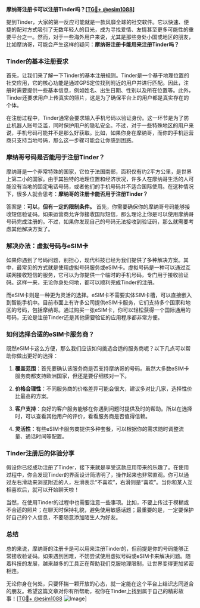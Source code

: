 **摩纳哥注册卡可以注册Tinder吗？[[TG💪+ @esim1088](https://t.me/s/esim1088)]**

提到Tinder，大家的第一反应可能就是一款风靡全球的社交软件。它以快速、便捷的配对方式吸引了无数年轻人的目光，成为寻找爱情、友情甚至更多可能性的重要平台之一。然而，对于一些海外用户来说，尤其是那些身处小国或地区的朋友，比如摩纳哥，可能会产生这样的疑问：**摩纳哥注册卡能用来注册Tinder吗？**

### **Tinder的基本注册要求**

首先，让我们来了解一下Tinder的基本注册规则。Tinder是一个基于地理位置的社交应用，它的核心功能是通过GPS定位找到附近的用户并进行匹配。因此，注册时需要提供一些基本信息，例如姓名、出生日期、性别以及所在位置等。此外，Tinder还要求用户上传真实的照片，这是为了确保平台上的用户都是真实存在的个体。

在注册过程中，Tinder通常会要求输入手机号码以验证身份。这一环节是为了防止机器人账号泛滥，同时保护用户的隐私安全。不过，对于一些特殊地区的用户来说，手机号码可能并不是那么好获取。比如，如果你身在摩纳哥，而你的手机运营商只支持当地号码，那么这一步骤可能会让你感到困惑。

### **摩纳哥号码是否能用于注册Tinder？**

摩纳哥是一个非常特殊的国家，它位于法国南部，面积仅有约2平方公里，是世界上第二小的国家。由于其独特的地理位置和经济状况，许多人在摩纳哥生活的人可能没有当地的固定电话号码，或者他们的手机号码并不适合国际使用。在这种情况下，很多人就会思考：**摩纳哥的注册卡能否用于注册Tinder？**

答案是：**可以，但有一定的限制条件。** 首先，你需要确保你的摩纳哥号码能够接收短信验证码。如果运营商允许你接收国际短信，那么理论上你是可以使用摩纳哥号码完成注册的。不过，如果你发现自己的号码无法接收到验证码，那么就需要考虑其他解决方案了。

### **解决办法：虚拟号码与eSIM卡**

如果你遇到了号码问题，别担心，现代科技已经为我们提供了多种解决方案。其中，最常见的方式就是使用虚拟号码服务或eSIM卡。虚拟号码是一种可以通过互联网接收短信的服务，它可以为你提供一个临时的手机号码，专门用于接收验证码。这样一来，无论你身处何地，都可以顺利完成Tinder的注册。

而eSIM卡则是一种更为灵活的选择。eSIM卡不需要实体SIM卡槽，可以直接嵌入到智能手机中。目前市面上有许多公司提供eSIM卡服务，它们支持多个国家和地区的号码，包括摩纳哥。通过购买一张eSIM卡，你可以轻松获得一个国际通用的号码，无论是注册Tinder还是其他需要验证的应用程序都非常方便。

### **如何选择合适的eSIM卡服务商？**

既然eSIM卡这么方便，那么我们应该如何挑选合适的服务商呢？以下几点可以帮助你做出更好的选择：

1. **覆盖范围**：首先要确认该服务商是否支持摩纳哥的号码。虽然大多数eSIM卡服务商都支持欧洲国家，但还是要仔细核对一下。
   
2. **价格合理性**：不同服务商的价格差异可能会很大，建议多对比几家，选择性价比最高的方案。

3. **客户支持**：良好的客户服务能够在你遇到问题时提供及时的帮助。所以在选择时，可以查看其他用户的评价，看看服务商是否值得信赖。

4. **灵活性**：有些eSIM卡服务商提供多种套餐，可以根据你的需求随时调整流量、通话时间等配置。

### **Tinder注册后的体验分享**

假设你已经成功注册了Tinder，接下来就是享受这款应用带来的乐趣了。在使用过程中，你会发现Tinder的界面设计简洁明了，操作起来也非常直观。你可以通过左右滑动来浏览附近的人，左滑表示“不喜欢”，右滑则是“喜欢”。当你和某人互相喜欢后，就可以开始聊天啦！

当然，在使用Tinder的过程中也需要注意一些事项。比如，不要上传过于模糊或不合适的照片；在聊天时保持礼貌，避免使用敏感话题；最重要的是，一定要保护好自己的个人信息，不要随意添加陌生人为好友。

### **总结**

总的来说，摩纳哥的注册卡是可以用来注册Tinder的，但前提是你的号码能够正常接收验证码。如果遇到困难，不妨尝试使用虚拟号码或eSIM卡来解决问题。随着科技的发展，越来越多的工具正在帮助我们克服地理限制，让世界变得更加紧密相连。

无论你身在何处，只要怀揣一颗开放的心态，就一定能在这个平台上结识志同道合的朋友。希望这篇文章对你有所帮助，祝你在Tinder上找到属于自己的精彩故事！[[TG💪+ @esim1088](https://t.me/s/esim1088) ![Image](https://i.postimg.cc/4NQfJmqS/Snipaste-2025-05-13-00-14-12.png)]